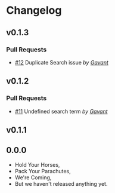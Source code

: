 Changelog
=========

## v0.1.3

### Pull Requests

- [#12](https://github.com/Gavant/ember-power-select-infinity/pull/12)  Duplicate Search issue  *by [Gavant](https://github.com/Gavant)*

## v0.1.2

### Pull Requests

- [#11](https://github.com/Gavant/ember-power-select-infinity/pull/11)  Undefined search term  *by [Gavant](https://github.com/Gavant)*

## v0.1.1

## 0.0.0

- Hold Your Horses,
- Pack Your Parachutes,
- We're Coming,
- But we haven't released anything yet.
